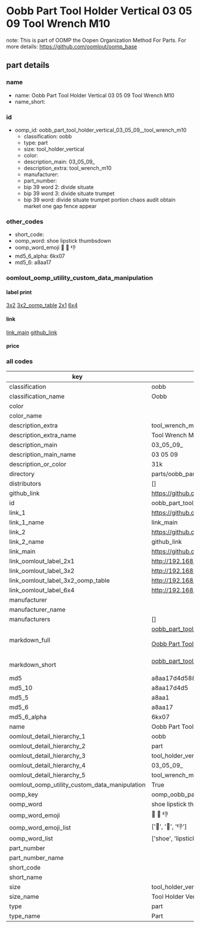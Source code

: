 # Oobb Part Tool Holder Vertical 03 05 09  Tool Wrench M10  

note: This is part of OOMP the Oopen Organization Method For Parts. For more details: https://github.com/oomlout/oomp_base

##  part details





### name
* name: Oobb Part Tool Holder Vertical 03 05 09  Tool Wrench M10
* name_short: 
### id
* oomp_id: oobb_part_tool_holder_vertical_03_05_09__tool_wrench_m10
  * classification: oobb
  * type: part
  * size: tool_holder_vertical
  * color: 
  * description_main: 03_05_09_
  * description_extra: tool_wrench_m10
  * manufacturer: 
  * part_number: 
  * bip 39 word 2: divide situate
  * bip 39 word 3: divide situate trumpet
  * bip 39 word: divide situate trumpet portion chaos audit obtain market one gap fence appear

### other_codes
* short_code: 
* oomp_word: shoe lipstick thumbsdown
* oomp_word_emoji :shoe: :lipstick: :thumbsdown:
* md5_6_alpha: 6kx07
* md5_6: a8aa17






### oomlout_oomp_utility_custom_data_manipulation
#### label print
[3x2](http://192.168.1.245:1112/?label=oomp%206kx07)
[3x2_oomp_table](http://192.168.1.107:1112/?label=oomp%206kx07)
[2x1](http://192.168.1.242:1112/?label=oomp%206kx07)
[6x4](http://192.168.1.55:1112/?label=oomp%206kx07)    

#### link

[link_main](https://github.com/oomlout/oomlout_oomp_current_version_messy/tree/main/parts/oobb_part_tool_holder_vertical_03_05_09__tool_wrench_m10) [github_link](https://github.com/oomlout/oomlout_oomp_part_src/tree/main/parts/oobb_part_tool_holder_vertical_03_05_09__tool_wrench_m10)                             

#### price







### all codes 
| key | value |  
| --- | --- |  
| classification | oobb |  
| classification_name | Oobb |  
| color |  |  
| color_name |  |  
| description_extra | tool_wrench_m10 |  
| description_extra_name | Tool Wrench M10 |  
| description_main | 03_05_09_ |  
| description_main_name | 03 05 09  |  
| description_or_color | 31k |  
| directory | parts/oobb_part_tool_holder_vertical_03_05_09__tool_wrench_m10 |  
| distributors | [] |  
| github_link | https://github.com/oomlout/oomlout_oomp_part_src/tree/main/parts/oobb_part_tool_holder_vertical_03_05_09__tool_wrench_m10 |  
| id | oobb_part_tool_holder_vertical_03_05_09__tool_wrench_m10 |  
| link_1 | https://github.com/oomlout/oomlout_oomp_current_version_messy/tree/main/parts/oobb_part_tool_holder_vertical_03_05_09__tool_wrench_m10 |  
| link_1_name | link_main |  
| link_2 | https://github.com/oomlout/oomlout_oomp_part_src/tree/main/parts/oobb_part_tool_holder_vertical_03_05_09__tool_wrench_m10 |  
| link_2_name | github_link |  
| link_main | https://github.com/oomlout/oomlout_oomp_current_version_messy/tree/main/parts/oobb_part_tool_holder_vertical_03_05_09__tool_wrench_m10 |  
| link_oomlout_label_2x1 | http://192.168.1.242:1112/?label=oomp%206kx07 |  
| link_oomlout_label_3x2 | http://192.168.1.245:1112/?label=oomp%206kx07 |  
| link_oomlout_label_3x2_oomp_table | http://192.168.1.107:1112/?label=oomp%206kx07 |  
| link_oomlout_label_6x4 | http://192.168.1.55:1112/?label=oomp%206kx07 |  
| manufacturer |  |  
| manufacturer_name |  |  
| manufacturers | [] |  
| markdown_full | [oobb_part_tool_holder_vertical_03_05_09__tool_wrench_m10](https://github.com/oomlout/oomlout_oomp_current_version_messy/tree/main/parts/oobb_part_tool_holder_vertical_03_05_09__tool_wrench_m10)<br>[](https://github.com/oomlout/oomlout_oomp_current_version_messy/tree/main/parts/oobb_part_tool_holder_vertical_03_05_09__tool_wrench_m10)<br>[Oobb Part Tool Holder Vertical 03 05 09  Tool Wrench M10](https://github.com/oomlout/oomlout_oomp_current_version_messy/tree/main/parts/oobb_part_tool_holder_vertical_03_05_09__tool_wrench_m10)<br><br> |  
| markdown_short | [oobb_part_tool_holder_vertical_03_05_09__tool_wrench_m10](https://github.com/oomlout/oomlout_oomp_current_version_messy/tree/main/parts/oobb_part_tool_holder_vertical_03_05_09__tool_wrench_m10)<br><br> |  
| md5 | a8aa17d4d58833103c132a85d33269ff |  
| md5_10 | a8aa17d4d5 |  
| md5_5 | a8aa1 |  
| md5_6 | a8aa17 |  
| md5_6_alpha | 6kx07 |  
| name | Oobb Part Tool Holder Vertical 03 05 09  Tool Wrench M10 |  
| oomlout_detail_hierarchy_1 | oobb |  
| oomlout_detail_hierarchy_2 | part |  
| oomlout_detail_hierarchy_3 | tool_holder_vertical |  
| oomlout_detail_hierarchy_4 | 03_05_09_ |  
| oomlout_detail_hierarchy_5 | tool_wrench_m10 |  
| oomlout_oomp_utility_custom_data_manipulation | True |  
| oomp_key | oomp_oobb_part_tool_holder_vertical_03_05_09__tool_wrench_m10 |  
| oomp_word | shoe lipstick thumbsdown |  
| oomp_word_emoji | :shoe: :lipstick: :thumbsdown: |  
| oomp_word_emoji_list | [':shoe:', ':lipstick:', ':thumbsdown:'] |  
| oomp_word_list | ['shoe', 'lipstick', 'thumbsdown'] |  
| part_number |  |  
| part_number_name |  |  
| short_code |  |  
| short_name |  |  
| size | tool_holder_vertical |  
| size_name | Tool Holder Vertical |  
| type | part |  
| type_name | Part |  
